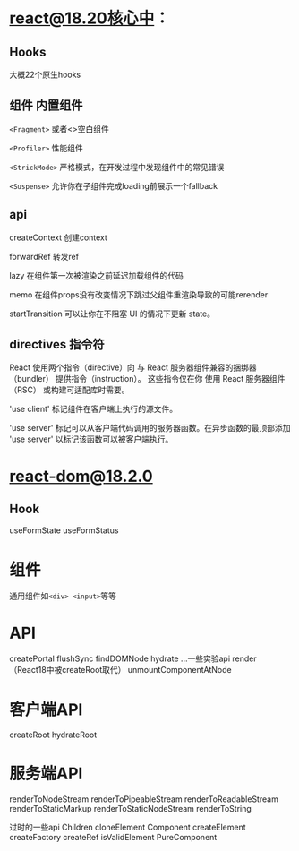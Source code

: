 

# react@18.20核心中：


## Hooks
大概22个原生hooks

## 组件 内置组件
`<Fragment>` 或者<>空白组件

`<Profiler>` 性能组件

`<StrickMode>` 严格模式，在开发过程中发现组件中的常见错误

`<Suspense>` 允许你在子组件完成loading前展示一个fallback

## api

createContext 创建context

forwardRef 转发ref

lazy 在组件第一次被渲染之前延迟加载组件的代码

memo 在组件props没有改变情况下跳过父组件重渲染导致的可能rerender
 
startTransition 可以让你在不阻塞 UI 的情况下更新 state。

## directives 指令符
React 使用两个指令（directive）向 与 React 服务器组件兼容的捆绑器（bundler） 提供指令（instruction）。
这些指令仅在你 使用 React 服务器组件（RSC） 或构建可适配库时需要。

'use client' 标记组件在客户端上执行的源文件。

'use server' 标记可以从客户端代码调用的服务器函数。在异步函数的最顶部添加 'use server' 以标记该函数可以被客户端执行。


# react-dom@18.2.0

## Hook
useFormState
useFormStatus

# 组件
通用组件如`<div> <input>`等等

# API
createPortal
flushSync
findDOMNode
hydrate
...一些实验api
render（React18中被createRoot取代）
unmountComponentAtNode

# 客户端API
createRoot
hydrateRoot

# 服务端API
renderToNodeStream
renderToPipeableStream
renderToReadableStream
renderToStaticMarkup
renderToStaticNodeStream
renderToString



过时的一些api
Children
cloneElement
Component
createElement
createFactory
createRef
isValidElement
PureComponent
